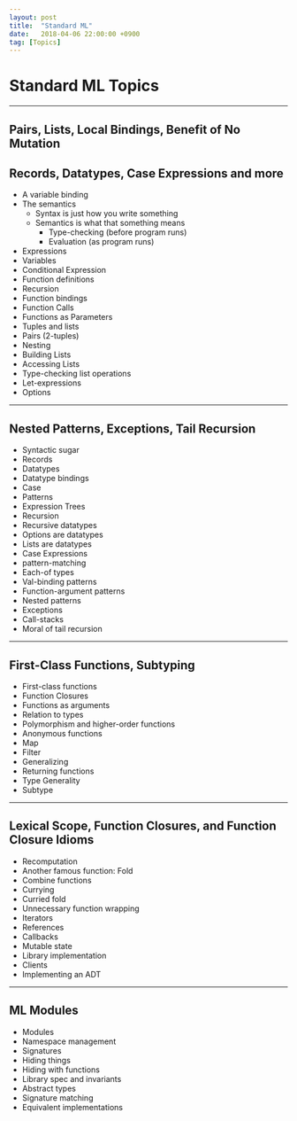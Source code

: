 ```yaml
---
layout: post
title:  "Standard ML"
date:   2018-04-06 22:00:00 +0900
tag: [Topics]
---
```


# Standard ML Topics

---

## Pairs, Lists, Local Bindings, Benefit of No Mutation
## Records, Datatypes, Case Expressions and more

- A variable binding
- The semantics
	- Syntax is just how you write something
	- Semantics is what that something means
		- Type-checking (before program runs)
		- Evaluation (as program runs)
- Expressions
- Variables
- Conditional Expression
- Function definitions
- Recursion
- Function bindings
- Function Calls
- Functions as Parameters
- Tuples and lists
- Pairs (2-tuples)
- Nesting
- Building Lists
- Accessing Lists
- Type-checking list operations
- Let-expressions
- Options

---

## Nested Patterns, Exceptions, Tail Recursion

- Syntactic sugar
- Records
- Datatypes
- Datatype bindings
- Case
- Patterns
- Expression Trees
- Recursion
- Recursive datatypes
- Options are datatypes
- Lists are datatypes
- Case Expressions
- pattern-matching
- Each-of types
- Val-binding patterns
- Function-argument patterns
- Nested patterns
- Exceptions
- Call-stacks
- Moral of tail recursion

---

## First-Class Functions, Subtyping

- First-class functions
- Function Closures
- Functions as arguments
- Relation to types
- Polymorphism and higher-order functions
- Anonymous functions
- Map
- Filter
- Generalizing
- Returning functions
- Type Generality
- Subtype

---

## Lexical Scope, Function Closures, and Function Closure Idioms
- Recomputation
- Another famous function: Fold
- Combine functions
- Currying
- Curried fold
- Unnecessary function wrapping
- Iterators
- References
- Callbacks
- Mutable state
- Library implementation
- Clients
- Implementing an ADT

---

## ML Modules

- Modules
- Namespace management
- Signatures
- Hiding things
- Hiding with functions
- Library spec and invariants
- Abstract types
- Signature matching
- Equivalent implementations
